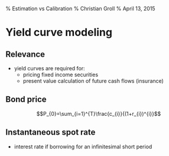 % Estimation vs Calibration
% Christian Groll
% April 13, 2015

# Yield curve modeling

## Relevance

- yield curves are required for:
  - pricing fixed income securities
  - present value calculation of future cash flows (insurance)

## Bond price

$$P_{0}=\sum_{i=1}^{T}\frac{c_{i}}{(1+r_{i})^{i}}$$


## Instantaneous spot rate

- interest rate if borrowing for an infinitesimal short period

## 

